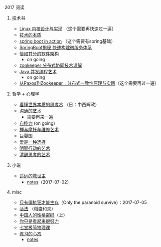2017 阅读

1. 技术书
   * [Linux 内核设计与实现](https://book.douban.com/subject/6097773/) （这个需要再快速过一遍）
   * [技术的本质](https://book.douban.com/subject/25846075/)
   * [spring boot in action](https://book.douban.com/subject/26435858/) （这个需要有spring基础）
   * [SpringBoot揭秘 快速构建微服务体系](https://book.douban.com/subject/26808298/)
   * [恰如其分的软件架构](https://book.douban.com/subject/24872314/) 
      * on going
   * [zookeeper 分布式协同技术详解](https://book.douban.com/subject/26766807/)
   * [Java 并发编程艺术](https://book.douban.com/subject/26591326/)
      * on going
   * [从Paxos到Zookeeper：分布式一致性原理与实践](https://book.douban.com/subject/26292004/)（这个需要再过一遍）
   

2. 哲学 + 心理学  
   * [看懂世界本质的思考术](https://book.douban.com/subject/11608710/) （日：中西辉政）
   * [沟通的艺术](https://book.douban.com/subject/26275861/)
      * 需要再来一遍
   * [自控力](https://book.douban.com/subject/10786473/) (on going)
   * [禅与摩托车维修艺术](https://book.douban.com/subject/6811366/)
   * 巨婴国
   * [爱是一种选择](https://book.douban.com/subject/1764940/)
   * [明智行动的艺术](https://book.douban.com/subject/26871361/)
   * [清醒思考的艺术](https://book.douban.com/subject/26871359/)
   
3. 小说
   * [遥远的救世主](https://book.douban.com/subject/1322455/)
      * [notes](../date/2017-07-02_遥远的救世主.md)（2017-07-02）

4. misc
   * [只有偏执狂才能生存](../date/2017-07-06_OnlyTheParanoidSurvive.md)（Only the paranoid survive）：2017-07-05
   * [活法](https://book.douban.com/subject/10565381/) （稻盛和夫）
   * [中国人的性格密码](https://book.douban.com/subject/20374836/)（上）
   * [你只是看起来很努力](https://book.douban.com/subject/26425651/)
   * [七堂极简物理课](https://book.douban.com/subject/26772731/)
   * [练习的心态](https://book.douban.com/subject/26911425/)
      * [notes](../date/2017-07-09_练习的心态.md)
   
